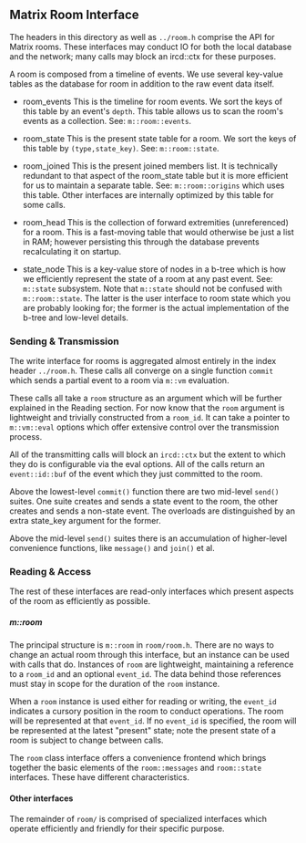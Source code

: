 ## Matrix Room Interface

The headers in this directory as well as `../room.h` comprise the API for
Matrix rooms. These interfaces may conduct IO for both the local database
and the network; many calls may block an ircd::ctx for these purposes.

A room is composed from a timeline of events. We use several key-value
tables as the database for room in addition to the raw event data itself.

- room_events
This is the timeline for room events. We sort the keys of this table by
an event's `depth`. This table allows us to scan the room's events as
a collection. See: `m::room::events`.

- room_state
This is the present state table for a room. We sort the keys of this table
by `(type,state_key)`. See: `m::room::state`.

- room_joined
This is the present joined members list. It is technically redundant to that
aspect of the room_state table but it is more efficient for us to maintain
a separate table. See: `m::room::origins` which uses this table. Other
interfaces are internally optimized by this table for some calls.

- room_head
This is the collection of forward extremities (unreferenced) for a room. This
is a fast-moving table that would otherwise be just a list in RAM; however
persisting this through the database prevents recalculating it on startup.

- state_node
This is a key-value store of nodes in a b-tree which is how we efficiently
represent the state of a room at any past event. See: `m::state` subsystem.
Note that `m::state` should not be confused with `m::room::state`. The latter
is the user interface to room state which you are probably looking for; the
former is the actual implementation of the b-tree and low-level details.
                    

### Sending & Transmission

The write interface for rooms is aggregated almost entirely in the index
header `../room.h`. These calls all converge on a single function `commit`
which sends a partial event to a room via `m::vm` evaluation.

These calls all take a `room` structure as an argument which will be further
explained in the Reading section. For now know that the `room` argument is
lightweight and trivially constructed from a `room_id`. It can take a pointer
to `m::vm::eval` options which offer extensive control over the transmission
process.

All of the transmitting calls will block an `ircd::ctx` but the extent to
which they do is configurable via the eval options. All of the calls return
an `event::id::buf` of the event which they just committed to the room.

Above the lowest-level `commit()` function there are two mid-level `send()`
suites. One suite creates and sends a state event to the room, the other
creates and sends a non-state event. The overloads are distinguished by an
extra state_key argument for the former.

Above the mid-level `send()` suites there is an accumulation of higher-level
convenience functions, like `message()` and `join()` et al.

### Reading & Access

The rest of these interfaces are read-only interfaces which present aspects of
the room as efficiently as possible.

##### m::room

The principal structure is `m::room` in `room/room.h`. There are no ways to
change an actual room through this interface, but an instance can be used with
calls that do. Instances of `room` are lightweight, maintaining a reference to
a `room_id` and an optional `event_id`. The data behind those references must
stay in scope for the duration of the `room` instance. 

When a `room` instance is used either for reading or writing, the `event_id`
indicates a cursory position in the room to conduct operations. The room will
be represented at that `event_id`. If no `event_id` is specified, the room
will be represented at the latest "present" state; note the present state of
a room is subject to change between calls.

The `room` class interface offers a convenience frontend which brings together
the basic elements of the `room::messages` and `room::state` interfaces. These
have different characteristics.

#### Other interfaces

The remainder of `room/` is comprised of specialized interfaces which operate
efficiently and friendly for their specific purpose.
